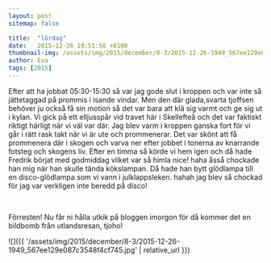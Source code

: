 ```yaml
---
layout: post
sitemap: false

title:  "lördag"
date:   2015-12-26 19:51:58 +0100
thumbnail-img: /assets/img/2015/december/8-3/2015-12-26-1949_567ee129e087c3548f4cf745.jpg
author: Eva
tags: [2015]
---
```


Efter att ha jobbat 05:30-15:30 så var jag gode slut i kroppen och var inte så jättetaggad på prommis i isande vindar. Men den där glada,svarta tjoffsen behöver ju också få sin motion så det var bara att klä sig varmt och ge sig ut i kylan. Vi gick på ett elljusspår vid travet här i Skellefteå och det var faktiskt riktigt härligt när vi väl var där. Jag blev varm i kroppen ganska fort för vi går i rätt rask takt när vi är ute och prommenerar. Det var skönt att få prommenera där i skogen och varva ner efter jobbet i tonerna av knarrande fotsteg och skogens liv. Efter en timma så körde vi hem igen och då hade Fredrik börjat med godmiddag vilket var så himla nice! haha åsså chockade han mig när han skulle tända kökslampan. Då hade han bytt glödlampa till en disco-glödlampa som vi vann i julklappsleken. hahah jag blev så chockad för jag var verkligen inte beredd på disco!




 




Förresten! Nu får ni hålla utkik på bloggen imorgon för då kommer det en bildbomb från utlandsresan, tjoho!

![]({{ '/assets/img/2015/december/8-3/2015-12-26-1949_567ee129e087c3548f4cf745.jpg'  | relative_url }})

